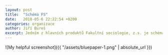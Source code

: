 ```yaml
---
layout: post
title:  "Schéma FS"
date:   2018-05-6 22:22:54 +0200
categories: organizace
author: Jiří Bureš
excerpt: Jedním z hlavních produktů Fakultní sociologie, z.s. je schéma "Jak studovat sociologii", které nabízí z části tipy a rady, jak uspět ve studiu, tak představuje cíle FS, a tak ukazuje na způsoby, jak může členství pomoci.
---
```


![My helpful screenshot]({{ "/assets/bluepaper-1.png" | absolute_url }})
